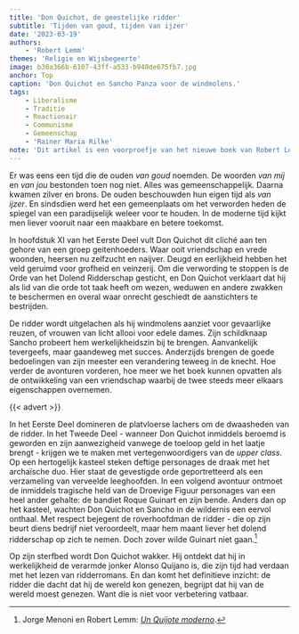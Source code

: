 ```yaml
---
title: 'Don Quichot, de geestelijke ridder'
subtitle: 'Tijden van goud, tijden van ijzer'
date: '2023-03-19'
authors:
    - 'Robert Lemm'
themes: 'Religie en Wijsbegeerte'
image: b30a366b-6107-43ff-a533-b940de675fb7.jpg
anchor: Top
caption: 'Don Quichot en Sancho Panza voor de windmolens.'
tags:
    - Liberalisme
    - Traditie
    - Reactionair
    - Communisme
    - Gemeenschap
    - 'Rainer Maria Rilke'
note: 'Dit artikel is een voorproefje van het nieuwe boek van Robert Lemm, getiteld *[Desengaño: De wereld is niet voor verbetering vatbaar](https://deblauwetijger.com/product/pre-order-robert-lemm-desengano/)*.'
---
```


Er was eens een tijd die de ouden _van goud_ noemden. De woorden _van mij_ en _van jou_ bestonden toen nog niet. Alles was gemeenschappelijk. Daarna kwamen zilver en brons. De ouden beschouwden hun eigen tijd als _van ijzer_. En sindsdien werd het een gemeenplaats om het verworden heden de spiegel van een paradijselijk weleer voor te houden. In de moderne tijd kijkt men liever vooruit naar een maakbare en betere toekomst.

In hoofdstuk XI van het Eerste Deel vult Don Quichot dit cliché aan ten gehore van een groep geitenhoeders. Waar ooit vriendschap en vrede woonden, heersen nu zelfzucht en naijver. Deugd en eerlijkheid hebben het veld geruimd voor grofheid  en veinzerij. Om die verwording te stoppen is de Orde van het Dolend Ridderschap gesticht, en Don Quichot verklaart dat hij als lid van die orde tot taak heeft om wezen, weduwen en andere zwakken te beschermen en overal waar onrecht geschiedt de aanstichters te bestrijden.

De ridder wordt uitgelachen als hij windmolens aanziet voor gevaarlijke reuzen, of vrouwen van licht allooi voor edele dames. Zijn schildknaap Sancho probeert hem werkelijkheidszin bij te brengen. Aanvankelijk tevergeefs, maar gaandeweg met succes. Anderzijds brengen de goede bedoelingen van zijn meester een verandering teweeg in de knecht. Hoe verder de avonturen vorderen, hoe meer we het boek kunnen opvatten als de ontwikkeling van een vriendschap waarbij de twee steeds meer elkaars eigenschappen overnemen. 

{{< advert >}}

In het Eerste Deel domineren de platvloerse lachers om de dwaasheden van de ridder. In het Tweede Deel  - wanneer Don Quichot inmiddels beroemd is geworden en zijn aanwezigheid vanwege de toeloop geld in het laatje brengt -  krijgen we te maken met vertegenwoordigers van de _upper class_.  Op een hertogelijk kasteel steken deftige personages de draak met het archaïsche duo.  Hier staat de gevestigde orde geportretteerd als een verzameling van verveelde leeghoofden. In een  volgend avontuur ontmoet de inmiddels tragische held van de Droevige Figuur personages van een heel ander gehalte: de bandiet Roque Guinart en zijn bende. Anders dan op het kasteel, wachten Don Quichot en Sancho in de wildernis een eervol onthaal. Met respect bejegent de roverhoofdman de ridder -  die op zijn beurt diens bedrijf niet veroordeelt, maar hem maant liever het dolend ridderschap op zich te nemen. Doch zover wilde Guinart niet gaan.[^1]

Op zijn sterfbed wordt Don Quichot wakker. Hij ontdekt dat hij in werkelijkheid de verarmde jonker Alonso Quijano is, die zijn tijd had verdaan met het lezen van ridderromans. En dan komt het definitieve inzicht:  de ridder die dacht dat hij de wereld kon genezen, begrijpt dat hij van de wereld moest genezen.  Want die is niet voor verbetering vatbaar.

[^1]: Jorge Menoni en Robert Lemm: *[Un Quijote moderno](https://www.youtube.com/watch?v=s-ugqDnEEV8)*.

